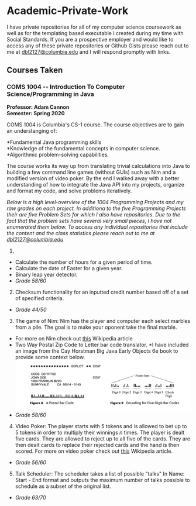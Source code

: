 # Academic-Private-Work

I have private repositories for all of my computer science coursework as well as for the templating based executable I created during my time with Social Standards. If you are a prospective employer and would like to access any of these private repositories or Github Gists please reach out to me at dbl2127@columbia.edu and I will respond promptly with links.

## Courses Taken 

### COMS 1004 -- Introduction To Computer Science/Programming in Java
**Professor: Adam Cannon**  
**Semester: Spring 2020**

COMS 1004 is Columbia's CS-1 course. The course objectives are to gain an understanging of:

*Fundamental Java programming skills  
*Knowledge of the fundamental concepts in computer science.  
*Algorithmic problem-solving capabilities.  

The course works its way up from translating trivial calculations into Java to building a few command line games (without GUIs) such as Nim and a modified version of video poker. By the end I walked away with a better understanding of how to integrate the Java API into my projects, organize and format my code, and solve problems iteratively.  

*Below is a high level-overview of the 1004 Programming Projects and my raw grades on each project. In additiona to the five Programming Projects their are five Problem Sets for which I also have repositories. Due to the fact that the problem sets have several very small pieces, I have not enumerated them below. To access any individual repositories that include the content and the class statistics please reach out to me at dbl2127@columbia.edu*  

1. 
  * Calculate the number of hours for a given period of time.
  * Calculate the date of Easter for a given year.
  * Binary leap year detector.
  * *Grade 58/60*
  
 2. Checksum functionality for an inputted credit number based off of a set of      specified criteria.
   * *Grade 44/50*
   
 3. The game of Nim: Nim has the player and computer each select marbles from a pile. The goal is to make your oponent take the final marble. 
  * For more on Nim check out [this](https://en.wikipedia.org/wiki/Nim) Wikipedia article
  * Two Way Postal Zip Code to Letter bar code translator. 
  *I have included an image from the Cay Horstman Big Java Early Objects 6e book to provide some context below.
  ![alt text](https://github.com/RyanLee64/Academic-Private-Work/blob/a33f59310d0e03d66478fd83a3019039d765f664/zip_to_bar.png)
  * *Grade 58/60*
  
4. Video Poker: The player starts with 5 tokens and is allowed to bet up to 5 tokens in order to multiply their winnings *n* times. The player is dealt five cards. They are allowed to reject up to all five of the cards. They are then dealt cards to replace their rejected cards and the hand is then scored. For more on video poker check out [this](https://en.wikipedia.org/wiki/Video_poker) Wikipedia article.
  * *Grade 56/60* 
  
5. Talk Scheduler: The scheduler takes a list of possible "talks" In Name: Start - End format and outputs the maximum number of talks possible to schedule as a subset of the original list.
  * *Grade 63/70* 
  
  
 
  



